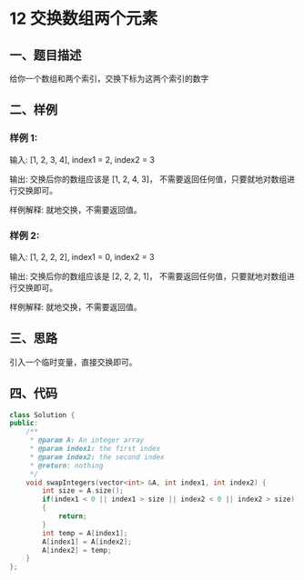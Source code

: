 # 12 交换数组两个元素 
## 一、题目描述
给你一个数组和两个索引，交换下标为这两个索引的数字
## 二、样例
### 样例 1:
输入:  [1, 2, 3, 4], index1 = 2, index2 = 3

输出:  交换后你的数组应该是 [1, 2, 4, 3]， 不需要返回任何值，只要就地对数组进行交换即可。

样例解释: 就地交换，不需要返回值。
### 样例 2:
输入:  [1, 2, 2, 2], index1 = 0, index2 = 3

输出: 交换后你的数组应该是 [2, 2, 2, 1]， 不需要返回任何值，只要就地对数组进行交换即可。	

样例解释: 就地交换，不需要返回值。
## 三、思路
引入一个临时变量，直接交换即可。
## 四、代码
```cpp
class Solution {
public:
    /**
     * @param A: An integer array
     * @param index1: the first index
     * @param index2: the second index
     * @return: nothing
     */
    void swapIntegers(vector<int> &A, int index1, int index2) {
        int size = A.size();
        if(index1 < 0 || index1 > size || index2 < 0 || index2 > size)
        {
            return;
        }
        int temp = A[index1];
        A[index1] = A[index2];
        A[index2] = temp;
    }
};
```